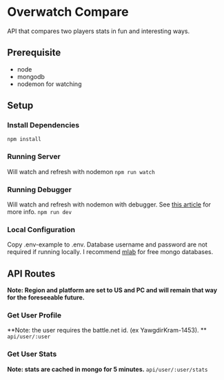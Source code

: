 
# Overwatch Compare

API that compares two players stats in fun and interesting ways.

## Prerequisite

* node
* mongodb
* nodemon for watching

## Setup

### Install Dependencies

```npm install```

### Running Server

Will watch and refresh with nodemon
```npm run watch```

### Running Debugger

Will watch and refresh with nodemon with debugger. See [this article](https://medium.com/@paul_irish/debugging-node-js-nightlies-with-chrome-devtools-7c4a1b95ae27) for more info.
```npm run dev```

### Local Configuration

Copy .env-example to .env. Database username and password are not required if running locally. I recommend [mlab](https://mlab.com/home) for free mongo databases.

## API Routes

**Note: Region and platform are set to US and PC and will remain that way for the foreseeable future.**

### Get User Profile

**Note: the user requires the battle.net id. (ex YawgdirKram-1453). **
```api/user/:user```

### Get User Stats
**Note: stats are cached in mongo for 5 minutes.**
```api/user/:user/stats```